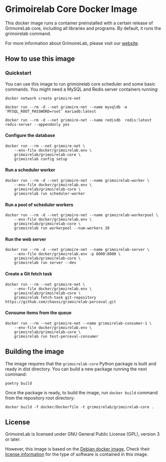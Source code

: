# Grimoirelab Core Docker Image

This docker image runs a container preinstalled with a certain release of
GrimoireLab core, including all libraries and programs. By default, it runs
the grimoirelab command.

For more information about GrimoireLab, please visit
our [website](https://chaoss.github.io/grimoirelab/).


## How to use this image

### Quickstart 

You can use this image to run grimoirelab core scheduler and some basic
commands. You might need a MySQL and Redis server containers running:

```
docker network create grimoire-net

docker run --rm -d --net grimoire-net --name mysqldb -e 'MYSQL_ROOT_PASSWORD=root' mariadb:latest

docker run --rm -d --net grimoire-net --name redisdb  redis:latest redis-server --appendonly yes
```

#### Configure the database
```
docker run --rm --net grimoire-net \
    --env-file docker/grimoirelab.env \
    grimoirelab/grimoirelab-core \
    grimoirelab config setup
```

#### Run a scheduler worker
```
docker run --rm -d --net grimoire-net --name grimoirelab-worker \
    --env-file docker/grimoirelab.env \
    grimoirelab/grimoirelab-core \
    grimoirelab run scheduler-worker
```

#### Run a pool of scheduler workers
```
docker run --rm -d --net grimoire-net --name grimoirelab-workerpool \
    --env-file docker/grimoirelab.env \
    grimoirelab/grimoirelab-core \
    grimoirelab run workerpool --num-workers 20
```

#### Run the web server
```
docker run --rm -d --net grimoire-net --name grimoirelab-server \
    --env-file docker/grimoirelab.env -p 8000:8000 \
    grimoirelab/grimoirelab-core \
    grimoirelab run server --dev
```

#### Create a Git fetch task

```
docker run --rm --net grimoire-net \
    --env-file docker/grimoirelab.env \
    grimoirelab/grimoirelab-core \
    grimoirelab fetch-task git-repository https://github.com/chaoss/grimoirelab-perceval.git
```

#### Consume items from the queue
```
docker run --rm --net grimoire-net --name grimoirelab-consumer-1 \
    --env-file docker/grimoirelab.env \
    grimoirelab/grimoirelab-core \
    grimoirelab run test-perceval-consumer
```


## Building the image

The image requires that the `grimoirelab-core` Python package is built and
ready in dist directory. You can build a new package running the next command:

```
poetry build
```

Once the package is ready, to build the image, run `docker build` command from
the repository root directory:

```
docker build -f docker/Dockerfile -t grimoirelab/grimoirelab-core .
```


## License

GrimoireLab is licensed under GNU General Public License (GPL), version 3
or later.

However, this image is based on the [Debian docker image](https://hub.docker.com/_/debian),
Check their [license information](https://www.debian.org/social_contract#guidelines)
for the type of software is contained in this image.
